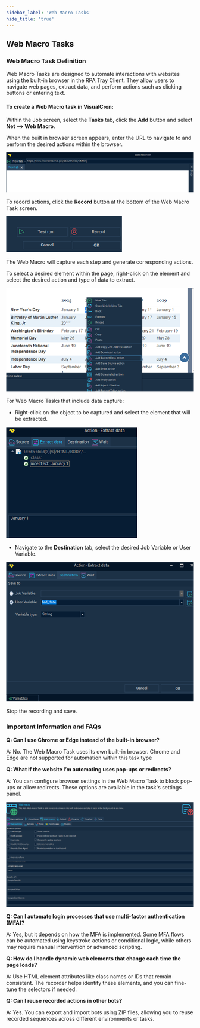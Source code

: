```yaml
---
sidebar_label: 'Web Macro Tasks'
hide_title: 'true'
---
```


## Web Macro Tasks

### Web Macro Task Definition

Web Macro Tasks are designed to automate interactions with websites using the built-in 
browser in the RPA Tray Client. They allow users to navigate web pages, extract data, and 
perform actions such as clicking buttons or entering text.


#### To create a Web Macro task in VisualCron:

Within the Job screen, select the **Tasks** tab, click the **Add** button and select **Net --> Web Macro**.

When the built in browser screen appears, enter the URL to navigate to and perform the desired actions within the browser.

![](../static/img/vcrpa-url.png)

To record actions, click the **Record** button at the bottom of the Web Macro Task screen.

![](../static/img/vcrpa-record.png)

The Web Macro will capture each step and generate corresponding actions. 

To select a desired element within the page, right-click on the element and select the desired action and type of data to extract.

![](../static/img/vcrpa-selectaction.png)

For Web Macro Tasks that include data capture:
* Right-click on the object to be captured and select the element that will be extracted.

![](../static/img/vcrpa-extraction.png)

* Navigate to the **Destination** tab, select the desired Job Variable or User Variable.

![](../static/img/vcrpa-webmacrovar.png)

Stop the recording and save.

### Important Information and FAQs

**Q: Can I use Chrome or Edge instead of the built-in browser?**

A: No. The Web Macro Task uses its own built-in browser. Chrome and Edge are not 
supported for automation within this task type

**Q: What if the website I’m automating uses pop-ups or redirects?**

A: You can configure browser settings in the Web Macro Task to block pop-ups or allow redirects. These options are available in the task's settings panel.

![](../static/img/web-macro-settings.png)

**Q: Can I automate login processes that use multi-factor authentication (MFA)?**

A: Yes, but it depends on how the MFA is implemented. Some MFA flows can be automated 
using keystroke actions or conditional logic, while others may require manual intervention 
or advanced scripting.

**Q: How do I handle dynamic web elements that change each time the page loads?**

A: Use HTML element attributes like class names or IDs that remain consistent. The 
recorder helps identify these elements, and you can fine-tune the selectors if needed.

**Q: Can I reuse recorded actions in other bots?**

A: Yes. You can export and import bots using ZIP files, allowing you to reuse recorded 
sequences across different environments or tasks.